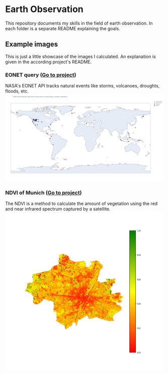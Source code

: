 # Earth Observation #
This repository documents my skills in the field of earth observation. In each folder is a separate README explaining the goals.

## Example images
This is just a little showcase of the images I calculated. An explanation is given in the according project's README.

### EONET query ([Go to project](./eonet/))
NASA's EONET API tracks natural events like storms, volcanoes, droughts, floods, etc.
![](./eonet/eonet-data/eonet_events_plot.png)

### NDVI of Munich ([Go to project](./NDVI/))
The NDVI is a method to calculate the amount of vegetation using the red and near infrared spectrum captured by a satellite.
![](./NDVI/USGS/image_working_dir/NDVI/out/legend_cmap_ndvi.png)

